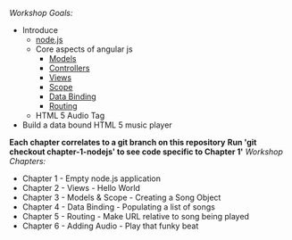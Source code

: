 *Workshop Goals:*
* Introduce
  * [node.js](http://nodejs.org/)
  * Core aspects of angular js
    * [Models](http://docs.angularjs.org/guide/concepts#model)
    * [Controllers](http://docs.angularjs.org/guide/concepts#controller)
    * [Views](http://docs.angularjs.org/guide/concepts#view)
    * [Scope](http://docs.angularjs.org/guide/concepts#scope)
    * [Data Binding](http://docs.angularjs.org/guide/dev_guide.templates.databinding)
    * [Routing](http://docs.angularjs.org/api/ng.$route)
  * HTML 5 Audio Tag
* Build a data bound HTML 5 music player

**Each chapter correlates to a git branch on this repository**
**Run 'git checkout chapter-1-nodejs' to see code specific to Chapter 1'**
*Workshop Chapters:*
  * Chapter 1 - Empty node.js application
  * Chapter 2 - Views - Hello World 
  * Chapter 3 - Models & Scope - Creating a Song Object
  * Chapter 4 - Data Binding - Populating a list of songs
  * Chapter 5 - Routing - Make URL relative to song being played
  * Chapter 6 - Adding Audio - Play that funky beat
